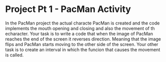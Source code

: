 # Project Pt 1 - PacMan Activity
In the PacMan project the actual characte PacMan is created and the code implements the mouth opening and closing and also the movement of th echaracter. Your task is to write a code that when the image of PacMan reaches the end of the screen it reverses direction. Meaning that the image flips and PacMan starts moving to the other side of the screen. Your other task is to create an interval in which the funcion that causes the movement is called. 
